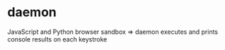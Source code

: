 # daemon
JavaScript and Python browser sandbox => daemon executes and prints console results on each keystroke